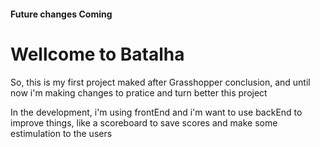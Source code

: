 #### Future changes Coming

# Wellcome to Batalha

So, this is my first project maked after Grasshopper conclusion, and until now i'm making changes to pratice and turn better this project

In the development, i'm using frontEnd and i'm want to use backEnd to improve things, like a scoreboard to save scores and make some estimulation to the users